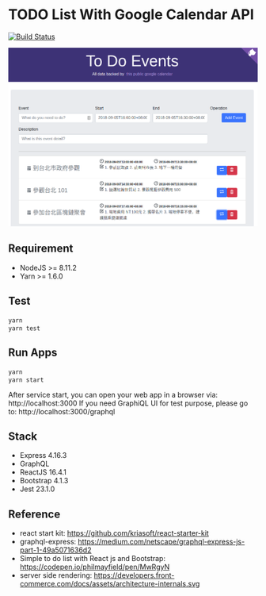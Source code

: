 # TODO List With Google Calendar API

[![Build Status](https://travis-ci.org/JustinTW/todo-list.svg?branch=master)](https://travis-ci.org/JustinTW/todo-list)

![Alt text](/public/screenshot.png?raw=true 'Todo app screenshot')

## Requirement

- NodeJS >= 8.11.2
- Yarn >= 1.6.0

## Test

```
yarn
yarn test
```

## Run Apps

```
yarn
yarn start
```

After service start, you can open your web app in a browser via: http://localhost:3000
If you need GraphiQL UI for test purpose, please go to: http://localhost:3000/graphql

## Stack

- Express 4.16.3
- GraphQL
- ReactJS 16.4.1
- Bootstrap 4.1.3
- Jest 23.1.0

## Reference

- react start kit: https://github.com/kriasoft/react-starter-kit
- graphql-express: https://medium.com/netscape/graphql-express-js-part-1-49a5071636d2
- Simple to do list with React js and Bootstrap: https://codepen.io/philmayfield/pen/MwRgyN
- server side rendering: https://developers.front-commerce.com/docs/assets/architecture-internals.svg
